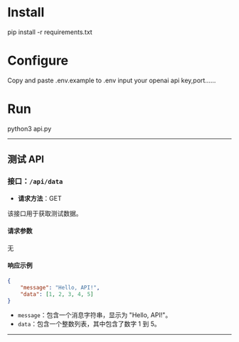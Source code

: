 # Install

pip install -r requirements.txt

# Configure

Copy and paste .env.example to .env
input your openai api key,port......

# Run
python3 api.py

---
## 测试 API

### 接口：`/api/data`

- **请求方法**：GET

该接口用于获取测试数据。

#### 请求参数

无

#### 响应示例

```json
{
    "message": "Hello, API!",
    "data": [1, 2, 3, 4, 5]
}
```

- `message`：包含一个消息字符串，显示为 "Hello, API!"。
- `data`：包含一个整数列表，其中包含了数字 1 到 5。

---

